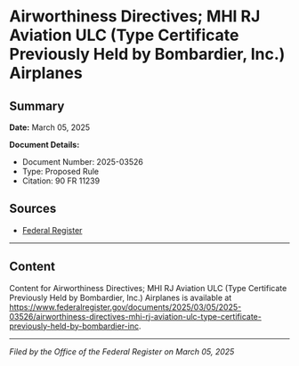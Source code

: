 # Airworthiness Directives; MHI RJ Aviation ULC (Type Certificate Previously Held by Bombardier, Inc.) Airplanes

## Summary

**Date:** March 05, 2025

**Document Details:**
- Document Number: 2025-03526
- Type: Proposed Rule
- Citation: 90 FR 11239

## Sources
- [Federal Register](https://www.federalregister.gov/documents/2025/03/05/2025-03526/airworthiness-directives-mhi-rj-aviation-ulc-type-certificate-previously-held-by-bombardier-inc)

---

## Content

Content for Airworthiness Directives; MHI RJ Aviation ULC (Type Certificate Previously Held by Bombardier, Inc.) Airplanes is available at https://www.federalregister.gov/documents/2025/03/05/2025-03526/airworthiness-directives-mhi-rj-aviation-ulc-type-certificate-previously-held-by-bombardier-inc.

---

*Filed by the Office of the Federal Register on March 05, 2025*
